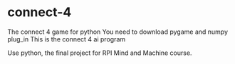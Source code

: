 # connect-4
The connect 4 game for python
You need to download pygame and numpy plug_in
This is the connect 4 ai program


Use python, the final project for RPI Mind and Machine course.

